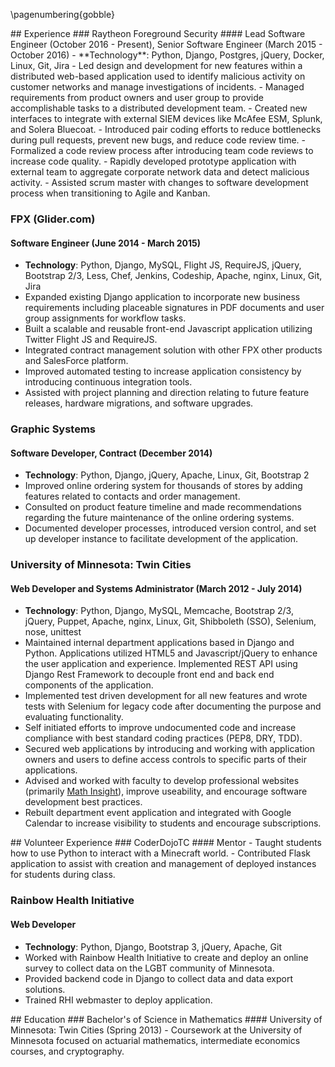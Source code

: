\pagenumbering{gobble}
<div class='row' id='experience'>
<div class='col-xs-12'>
## Experience
### Raytheon Foreground Security
#### Lead Software Engineer (October 2016 - Present), Senior Software Engineer (March 2015 - October 2016)
- **Technology**: Python, Django, Postgres, jQuery, Docker, Linux, Git, Jira
- Led design and development for new features within a distributed web-based application used to identify malicious activity on customer networks and manage investigations of incidents.
- Managed requirements from product owners and user group to provide accomplishable tasks to a distributed development team.
- Created new interfaces to integrate with external SIEM devices like McAfee ESM, Splunk, and Solera Bluecoat.
- Introduced pair coding efforts to reduce bottlenecks during pull requests, prevent new bugs, and reduce code review time.
- Formalized a code review process after introducing team code reviews to increase code quality.
- Rapidly developed prototype application with external team to aggregate corporate network data and detect malicious activity.
- Assisted scrum master with changes to software development process when transitioning to Agile and Kanban.

### FPX (Glider.com)
#### Software Engineer (June 2014 - March 2015)
- **Technology**: Python, Django, MySQL, Flight JS, RequireJS, jQuery, Bootstrap 2/3, Less, Chef, Jenkins, Codeship, Apache, nginx, Linux, Git, Jira
- Expanded existing Django application to incorporate new business requirements including placeable signatures in PDF documents and user group assignments for workflow tasks.
- Built a scalable and reusable front-end Javascript application utilizing Twitter Flight JS and RequireJS.
- Integrated contract management solution with other FPX other products and SalesForce platform.
- Improved automated testing to increase application consistency by introducing continuous integration tools.
- Assisted with project planning and direction relating to future feature releases, hardware migrations, and software upgrades.

### Graphic Systems
#### Software Developer, Contract (December 2014)
- **Technology**: Python, Django, jQuery, Apache, Linux, Git, Bootstrap 2
- Improved online ordering system for thousands of stores by adding features related to contacts and order management.
- Consulted on product feature timeline and made recommendations regarding the future maintenance of the online ordering systems.
- Documented developer processes, introduced version control, and set up developer instance to facilitate development of the application.

### University of Minnesota: Twin Cities
#### Web Developer and Systems Administrator (March 2012 - July 2014)
- **Technology**: Python, Django, MySQL, Memcache, Bootstrap 2/3, jQuery, Puppet, Apache, nginx, Linux, Git, Shibboleth (SSO), Selenium, nose, unittest
- Maintained internal department applications based in Django and Python. Applications utilized HTML5 and Javascript/jQuery to enhance the user application and experience. Implemented REST API using Django Rest Framework to decouple front end and back end components of the application.
- Implemented test driven development for all new features and wrote tests with Selenium for legacy code after documenting the purpose and evaluating functionality.
- Self initiated efforts to improve undocumented code and increase compliance with best standard coding practices (PEP8, DRY, TDD).
- Secured web applications by introducing and working with application owners and users to define access controls to specific parts of their applications.
- Advised and worked with faculty to develop professional websites (primarily [Math Insight](http://mathinsight.org)), improve useability, and encourage software development best practices.
- Rebuilt department event application and integrated with Google Calendar to increase visibility to students and encourage subscriptions.
</div><!-- .col-xs-12 -->
</div><!-- #experience -->
<div id='skills' class='row'>
<div class='col-xs-12'>
## Volunteer Experience
### CoderDojoTC
#### Mentor
- Taught students how to use Python to interact with a Minecraft world.
- Contributed Flask application to assist with creation and management of deployed instances for students during class.

### Rainbow Health Initiative
#### Web Developer
- **Technology**: Python, Django, Bootstrap 3, jQuery, Apache, Git
- Worked with Rainbow Health Initiative to create and deploy an online survey to collect data on the LGBT community of Minnesota.
- Provided backend code in Django to collect data and data export solutions.
- Trained RHI webmaster to deploy application.
</div><!-- .col-xs-12 -->
</div><!-- #education -->
<div id='education' class='row'>
<div class='col-xs-12'>
## Education
### Bachelor's of Science in Mathematics
#### University of Minnesota: Twin Cities (Spring 2013)
- Coursework at the University of Minnesota focused on actuarial mathematics, intermediate economics courses, and cryptography.
</div><!-- .col-xs-12 -->
</div><!-- #education -->
